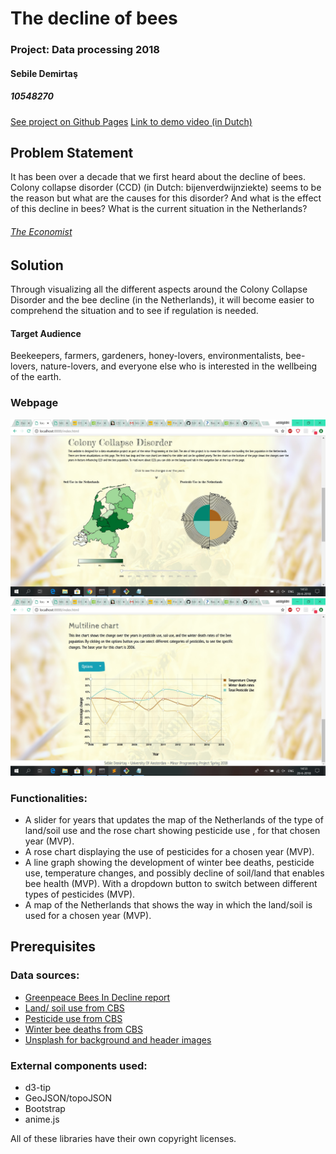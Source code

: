 # The decline of bees
### Project: Data processing 2018
#### Sebile Demirtaş
##### 10548270

[See project on Github Pages](https://sabbid.github.io/DataProject/index.html)
[Link to demo video (in Dutch)](https://drive.google.com/file/d/1mrqIen_i3np9rdxmxs3jAYdGq_iBzcfy/view)

## Problem Statement

It has been over a decade that we first heard about the decline of bees. Colony collapse disorder (CCD) (in Dutch: bijenverdwijnziekte)
seems to be the reason but what are the causes for this disorder? And what is the effect of this decline in bees?
What is the current situation in the Netherlands?

###### [The Economist](https://www.economist.com/the-economist-explains/2015/09/06/the-decline-of-bees)


## Solution

Through visualizing all the different aspects around the Colony Collapse Disorder and the bee decline
(in the Netherlands), it will become easier to comprehend the situation and to see if regulation is needed.  

  #### Target Audience
  Beekeepers, farmers, gardeners, honey-lovers, environmentalists, bee-lovers, nature-lovers, and everyone else who is interested in       the wellbeing of the earth.

  ### Webpage
<img src="https://github.com/sabbiD/DataProject/blob/master/doc/done_1.jpg"/>
<img src="https://github.com/sabbiD/DataProject/blob/master/doc/done_2.jpg"/>


  ### Functionalities:

  - A slider for years that updates the map of the Netherlands of the type of land/soil use and the rose chart showing pesticide use 
    , for that chosen year (MVP). 
  - A rose chart displaying the use of pesticides for a chosen year (MVP). 
  - A line graph showing the development of winter bee deaths, pesticide use, temperature changes, and possibly decline of 
   soil/land that enables bee health (MVP). With a dropdown button to switch between different types of pesticides (MVP).
  - A map of the Netherlands that shows the way in which the land/soil is used for a chosen year (MVP).


## Prerequisites


  ### Data sources:
  
  - [Greenpeace Bees In Decline report](http://www.greenpeace.org/switzerland/Global/international/publications/agriculture/2013/BeesInDecline.pdf)
  - [Land/ soil use from CBS](http://statline.cbs.nl/Statweb/publication/?DM=SLNL&PA=80780NED&D1=0%2c2-7%2c13-18%2c24%2c50%2c90%2c116%2c156%2c159%2c226%2c321%2c327%2c332%2c364%2c383-384%2c388%2c400-403%2c406%2c409%2c418%2c427%2c444%2c459%2c504%2c512%2c519%2c526%2c538&D2=0&D3=0%2c5%2c10%2c15-16&HDR=G1%2cG2&STB=T&VW=T)
  - [Pesticide use from CBS](http://www.clo.nl/indicatoren/nl0015-afzet-gewasbeschermingsmiddelen-in-de-land--en-tuinbouw?i=11-61)
  - [Winter bee deaths from CBS](http://www.clo.nl/indicatoren/nl0572-oorzaken-bijensterfte)
  - [Unsplash for background and header images](https://unsplash.com/search/photos/bee)

  ### External components used:
  
  - d3-tip
  - GeoJSON/topoJSON
  - Bootstrap
  - anime.js
  
  All of these libraries have their own copyright licenses. 


  
  
